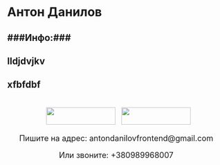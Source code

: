 # Антон Данилов
###Инфо:###
--------------
lldjdvjkv
---------
xfbfdbf
---------

 <div align="center" style="margin: 40px 0">
      <div>
        <a
          style="margin: 0 10px; text-decoration: none"
          target="_blank"
          href="https://www.linkedin.com/in/anton-danilov-b81994215/"
        >
          <img
            width="160px"
            height="40px"
            src="https://img.shields.io/badge/LinkedIn-0077B5?style=for-the-badge&logo=linkedin&logoColor=white"
          />
        </a>
        <a target="_blank" href="https://www.instagram.com/altairatl/?hl=ru">
          <img
            width="160px"
            height="40px"
            src="https://img.shields.io/badge/Instagram-E4405F?style=for-the-badge&logo=instagram&logoColor=white"
          />
        </a>
      </div>
      <p style="font-size: 18px">
        Пишите на адрес:
        <a
          style="text-decoration: none"
          href="mailto:antondanilovfrontend@gmail.com"
          >antondanilovfrontend@gmail.com</a
        >
      </p>
      <p style="font-size: 18px">
        Или звоните:
        <a style="text-decoration: none" href="tel:+380989968007"
          >+380989968007</a
        >
      </p>
    </div>
    
